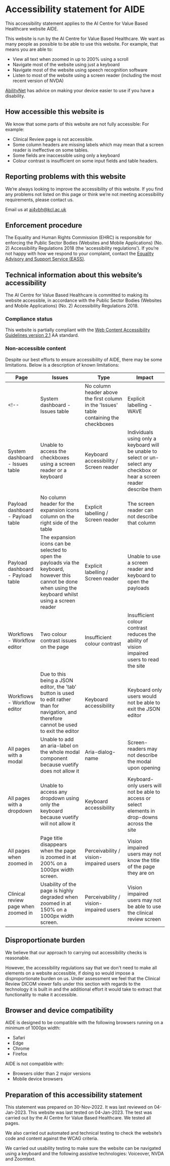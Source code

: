 <!--
  ~ Copyright 2022 Guy’s and St Thomas’ NHS Foundation Trust
  ~
  ~ Licensed under the Apache License, Version 2.0 (the "License");
  ~ you may not use this file except in compliance with the License.
  ~ You may obtain a copy of the License at
  ~
  ~ http://www.apache.org/licenses/LICENSE-2.0
  ~
  ~ Unless required by applicable law or agreed to in writing, software
  ~ distributed under the License is distributed on an "AS IS" BASIS,
  ~ WITHOUT WARRANTIES OR CONDITIONS OF ANY KIND, either express or implied.
  ~ See the License for the specific language governing permissions and
  ~ limitations under the License.
-->

# Accessibility statement for AIDE

This accessibility statement applies to the AI Centre for Value Based Healthcare website AIDE.

This website is run by the AI Centre for Value Based Healthcare. We want as many people as possible to be able to use this website. For example, that means you are able to:

- View all text when zoomed in up to 200% using a scroll
- Navigate most of the website using just a keyboard
- Navigate most of the website using speech recognition software
- Listen to most of the website using a screen reader (including the most recent version of NVDA)

[AbilityNet](https://mcmw.abilitynet.org.uk/) has advice on making your device easier to use if you have a disability.

## How accessible this website is

We know that some parts of this website are not fully accessible:
For example:

- Clinical Review page is not accessible.
- Some column headers are missing labels which may mean that a screen reader is ineffective on some tables.
- Some fields are inaccessible using only a keyboard
- Colour contrast is insufficient on some input fields and table headers.


## Reporting problems with this website

We’re always looking to improve the accessibility of this website. If you find any problems not listed on this page or think we’re not meeting accessibility requirements, please contact us.

Email us at [ai4vbh@kcl.ac.uk](mailto:ai4vbh@kcl.ac.uk)


## Enforcement procedure

The Equality and Human Rights Commission (EHRC) is responsible for enforcing the Public Sector Bodies (Websites and Mobile Applications) (No. 2) Accessibility Regulations 2018 (the ‘accessibility regulations’). If you’re not happy with how we respond to your complaint, contact the [Equality Advisory and Support Service (EASS)](https://www.equalityadvisoryservice.com/).


## Technical information about this website’s accessibility

The AI Centre for Value Based Healthcare is committed to making its website accessible, in accordance with the Public Sector Bodies (Websites and Mobile Applications) (No. 2) Accessibility Regulations 2018.

### Compliance status

This website is partially compliant with the [Web Content Accessibility Guidelines version 2.1](https://www.w3.org/TR/WCAG21/) AA standard.

### Non-accessible content

Despite our best efforts to ensure accessibility of AIDE, there may be some limitations. Below is a description of known limitations:

| Page | Issues | Type | Impact |
|------|--------|------|--------|
<!-- | System dashboard - Issues table | No column header above the first column in the 'Issues' table containing the checkboxes | Explicit labelling - WAVE | Unable to use a screen reader to describe what this column is used for | -->
| System dashboard - Issues table | Unable to access the checkboxes using a screen reader or a keyboard | Keyboard accessibility / Screen reader | Individuals using only a keyboard will be unable to select or un-select any checkbox or hear a screen reader describe them |
| Payload dashboard - Payload table | No column header for the expansion icons column on the right side of the table | Explicit labelling / Screen reader | The screen reader can not describe that column |
| Payload dashboard - Payload table | The expansion icons can be selected to open the payloads via the keyboard, however this cannot be done when using the keyboard whilst using a screen reader | Explicit labelling / Screen reader | Unable to use a screen reader and keyboard to open the payloads |
| Workflows - Workflow editor | Two colour contrast issues on the page | Insufficient colour contrast | Insufficient colour contrast reduces the ability of vision impaired users to read the site |
| Workflows - Workflow editor | Due to this being a JSON editor, the 'tab' button is used to edit rather than for navigation, and therefore cannot be used to exit the editor | Keyboard accessibility | Keyboard only users would not be able to exit the JSON editor |
| All pages with a modal | Unable to add an aria-label on the whole modal component because vuetify does not allow it | Aria-dialog-name | Screen-readers may not describe the modal upon opening |
| All pages with a dropdown | Unable to access any dropdown using only the keyboard because vuetify will not allow it | Keyboard accessibility | Keyboard-only users will not be able to access or select elements in drop-downs across the site |
| All pages when zoomed in | Page title disappears when the page is zoomed in at 200% on a 1000px width screen. | Perceivability / vision-impaired users | Vision impaired users may not know the title of the page they are on |
| Clinical review page when zoomed in | Usability of the page is highly degraded when zoomed in at 150% on a 1000px width screen. | Perceivability / vision-impaired users | Vision impaired users may not be able to use the clinical review screen |


##  Disproportionate burden

We believe that our approach to carrying out accessibility checks is reasonable.

However, the accessibility regulations say that we don't need to make all elements on a website accessible, if doing so would impose a disproportionate burden on us. Under assessment we feel that the Clinical Review DICOM viewer falls under this section with regards to the technology it is built in and the additional effort it would take to extract that functionality to make it accessible.

## Browser and device compatibility

AIDE is designed to be compatible with the following browsers running on a minimum of 1000px width:

- Safari
- Edge
- Chrome
- Firefox

AIDE is not compatible with:

- Browsers older than 2 major versions
- Mobile device browsers

## Preparation of this accessibility statement

This statement was prepared on 30-Nov-2022. It was last reviewed on 04-Jan-2023.
This website was last tested on 04-Jan-2023. The test was carried out by the AI Centre for Value Based Healthcare. We tested all pages.

We also carried out automated and technical testing to check the website’s code and content against the WCAG criteria.

We carried out usability testing to make sure the website can be navigated using a keyboard and the following assistive technologies: Voiceover, NVDA and Zoomtext.
